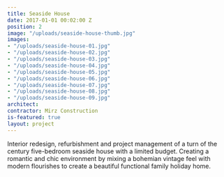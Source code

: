 ```yaml
---
title: Seaside House
date: 2017-01-01 00:02:00 Z
position: 2
image: "/uploads/seaside-house-thumb.jpg"
images:
- "/uploads/seaside-house-01.jpg"
- "/uploads/seaside-house-02.jpg"
- "/uploads/seaside-house-03.jpg"
- "/uploads/seaside-house-04.jpg"
- "/uploads/seaside-house-05.jpg"
- "/uploads/seaside-house-06.jpg"
- "/uploads/seaside-house-07.jpg"
- "/uploads/seaside-house-08.jpg"
- "/uploads/seaside-house-09.jpg"
architect: 
contractor: Mirz Construction
is-featured: true
layout: project
---
```


Interior redesign, refurbishment and project management of a turn of the century five-bedroom seaside house with a limited budget. Creating a romantic and chic environment by mixing a bohemian vintage feel with modern flourishes to create a beautiful functional family holiday home. 